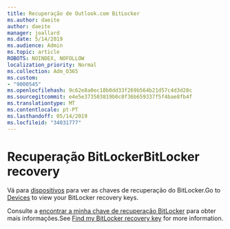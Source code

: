 ```yaml
---
title: Recuperação de Outlook.com BitLocker
ms.author: daeite
author: daeite
manager: joallard
ms.date: 5/14/2019
ms.audience: Admin
ms.topic: article
ROBOTS: NOINDEX, NOFOLLOW
localization_priority: Normal
ms.collection: Adm_O365
ms.custom:
- "9000545"
ms.openlocfilehash: 9c62e8a0ec18b0dd33f269b564b21d57c4d3d28c
ms.sourcegitcommit: e4e5e373503819b0c0f36b659337f5f4bae8fb4f
ms.translationtype: MT
ms.contentlocale: pt-PT
ms.lasthandoff: 05/14/2019
ms.locfileid: "34031777"
---
```

# <a name="bitlocker-recovery"></a><span data-ttu-id="fb508-102">Recuperação BitLocker</span><span class="sxs-lookup"><span data-stu-id="fb508-102">BitLocker recovery</span></span>

<span data-ttu-id="fb508-103">Vá para [dispositivos](https://account.microsoft.com/devices/recoverykey) para ver as chaves de recuperação do BitLocker.</span><span class="sxs-lookup"><span data-stu-id="fb508-103">Go to [Devices](https://account.microsoft.com/devices/recoverykey) to view your BitLocker recovery keys.</span></span>

<span data-ttu-id="fb508-104">Consulte a [encontrar a minha chave de recuperação BitLocker](https://support.microsoft.com/help/4026181) para obter mais informações.</span><span class="sxs-lookup"><span data-stu-id="fb508-104">See [Find my BitLocker recovery key](https://support.microsoft.com/help/4026181) for more information.</span></span>